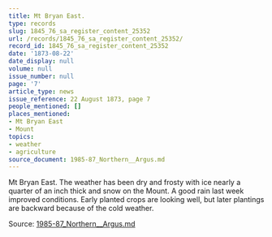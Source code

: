 ```yaml
---
title: Mt Bryan East.
type: records
slug: 1845_76_sa_register_content_25352
url: /records/1845_76_sa_register_content_25352/
record_id: 1845_76_sa_register_content_25352
date: '1873-08-22'
date_display: null
volume: null
issue_number: null
page: '7'
article_type: news
issue_reference: 22 August 1873, page 7
people_mentioned: []
places_mentioned:
- Mt Bryan East
- Mount
topics:
- weather
- agriculture
source_document: 1985-87_Northern__Argus.md
---
```


Mt Bryan East.  The weather has been dry and frosty with ice nearly a quarter of an inch thick and snow on the Mount.  A good rain last week improved conditions.  Early planted crops are looking well, but later plantings are backward because of the cold weather.

Source: [1985-87_Northern__Argus.md](/downloads/markdown/1985-87_Northern__Argus.md)
